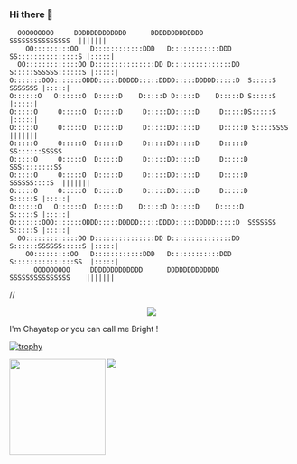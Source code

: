 ### Hi there 👋
```
  OOOOOOOOO     DDDDDDDDDDDDD      DDDDDDDDDDDDD           SSSSSSSSSSSSSSS  ||||||| 
    OO:::::::::OO   D::::::::::::DDD   D::::::::::::DDD      SS:::::::::::::::S |:::::| 
  OO:::::::::::::OO D:::::::::::::::DD D:::::::::::::::DD   S:::::SSSSSS::::::S |:::::| 
O:::::::OOO:::::::ODDD:::::DDDDD:::::DDDD:::::DDDDD:::::D  S:::::S     SSSSSSS |:::::| 
O::::::O   O::::::O  D:::::D    D:::::D D:::::D    D:::::D S:::::S             |:::::| 
O:::::O     O:::::O  D:::::D     D:::::DD:::::D     D:::::DS:::::S             |:::::| 
O:::::O     O:::::O  D:::::D     D:::::DD:::::D     D:::::D S::::SSSS          ||||||| 
O:::::O     O:::::O  D:::::D     D:::::DD:::::D     D:::::D  SS::::::SSSSS             
O:::::O     O:::::O  D:::::D     D:::::DD:::::D     D:::::D    SSS::::::::SS           
O:::::O     O:::::O  D:::::D     D:::::DD:::::D     D:::::D       SSSSSS::::S  ||||||| 
O:::::O     O:::::O  D:::::D     D:::::DD:::::D     D:::::D            S:::::S |:::::| 
O::::::O   O::::::O  D:::::D    D:::::D D:::::D    D:::::D             S:::::S |:::::| 
O:::::::OOO:::::::ODDD:::::DDDDD:::::DDDD:::::DDDDD:::::D  SSSSSSS     S:::::S |:::::| 
  OO:::::::::::::OO D:::::::::::::::DD D:::::::::::::::DD   S::::::SSSSSS:::::S |:::::| 
    OO:::::::::OO   D::::::::::::DDD   D::::::::::::DDD     S:::::::::::::::SS  |:::::| 
      OOOOOOOOO     DDDDDDDDDDDDD      DDDDDDDDDDDDD         SSSSSSSSSSSSSSS    ||||||| 

```

//<p align="center"><img src="https://odds-readme-badge.vercel.app/api" /></p>

I'm Chayatep or you can call me Bright !

[![trophy](https://github-profile-trophy.vercel.app/?username=chayatep01&row=2&column=3&margin-w=15&margin-h=15&theme=nord)](https://github.com/ryo-ma/github-profile-trophy)

<img src="https://github-readme-stats.vercel.app/api/top-langs/?username=chayatep01&layout=compact" />

<img height="170" align="left" src="https://github-readme-stats.vercel.app/api?username=chayatep01&count_private=true&include_all_commits=true" />

<!--
**chayatep01/chayatep01** is a ✨ _special_ ✨ repository because its `README.md` (this file) appears on your GitHub profile.

Here are some ideas to get you started:

- 🔭 I’m currently working on ...
- 🌱 I’m currently learning ...
- 👯 I’m looking to collaborate on ...
- 🤔 I’m looking for help with ...
- 💬 Ask me about ...
- 📫 How to reach me: ...
- 😄 Pronouns: ...
- ⚡ Fun fact: ...
-->
